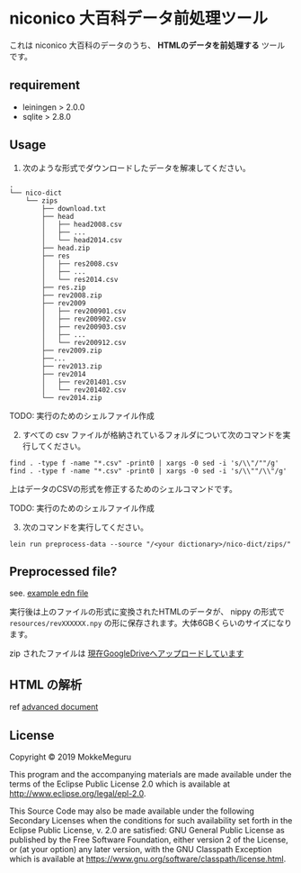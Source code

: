 # niconico 大百科データ前処理ツール
これは niconico 大百科のデータのうち、 **HTMLのデータを前処理する** ツールです。

## requirement
- leiningen > 2.0.0
- sqlite > 2.8.0

## Usage

1. 次のような形式でダウンロードしたデータを解凍してください。

```text
.
└── nico-dict
    └── zips
        ├── download.txt
        ├── head
        │   ├── head2008.csv
        │   ├── ...
        │   └── head2014.csv
        ├── head.zip
        ├── res
        │   ├── res2008.csv
        │   ├── ...
        │   └── res2014.csv
        ├── res.zip
        ├── rev2008.zip
        ├── rev2009
        │   ├── rev200901.csv
        │   ├── rev200902.csv
        │   ├── rev200903.csv
        │   ├── ...
        │   └── rev200912.csv
        ├── rev2009.zip
        ├──...
        ├── rev2013.zip
        ├── rev2014
        │   ├── rev201401.csv
        │   └── rev201402.csv
        └── rev2014.zip
```

TODO: 実行のためのシェルファイル作成

2. すべての csv ファイルが格納されているフォルダについて次のコマンドを実行してください。
```
find . -type f -name "*.csv" -print0 | xargs -0 sed -i 's/\\"/""/g'
find . -type f -name "*.csv" -print0 | xargs -0 sed -i 's/\\""/\\"/g'
```

上はデータのCSVの形式を修正するためのシェルコマンドです。

TODO: 実行のためのシェルファイル作成

3. 次のコマンドを実行してください。

```shell
lein run preprocess-data --source "/<your dictionary>/nico-dict/zips/"
```


## Preprocessed file?
see. [example edn file](./example.edn)

実行後は上のファイルの形式に変換されたHTMLのデータが、 nippy の形式で `resources/revXXXXXX.npy` の形に保存されます。大体6GBくらいのサイズになります。

zip されたファイルは [現在GoogleDriveへアップロードしています](https://drive.google.com/file/d/1amt99PIlBjWlzrmh-Uvr55dS6aRqXgB2/view?usp=sharing)

## HTML の解析
ref [advanced document](./doc/adv-doc.org)

## License

Copyright © 2019 MokkeMeguru

This program and the accompanying materials are made available under the
terms of the Eclipse Public License 2.0 which is available at
http://www.eclipse.org/legal/epl-2.0.

This Source Code may also be made available under the following Secondary
Licenses when the conditions for such availability set forth in the Eclipse
Public License, v. 2.0 are satisfied: GNU General Public License as published by
the Free Software Foundation, either version 2 of the License, or (at your
option) any later version, with the GNU Classpath Exception which is available
at https://www.gnu.org/software/classpath/license.html.
